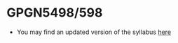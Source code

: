 # GPGN5498/598
- You may find an updated version of the syllabus [here](https://github.com/biavillasboas/GPGN598/tree/main)
